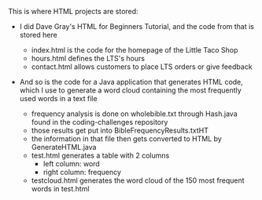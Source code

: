 This is where HTML projects are stored:

 * I did Dave Gray's HTML for Beginners Tutorial, and the code from that is stored here 
	* index.html is the code for the homepage of the Little Taco Shop
   * hours.html defines the LTS's hours
   * contact.html allows customers to place LTS orders or give feedback 

 * And so is the code for a Java application that generates HTML code, which I use to generate a word cloud containing the most frequently used words in a text file 
    * frequency analysis is done on wholebible.txt through Hash.java found in the coding-challenges repository
    * those results get put into BibleFrequencyResults.txtHT
    * the information in that file then gets converted to HTML by GenerateHTML.java
    * test.html generates a table with 2 columns
       * left column: word
        * right column: frequency 
    * testcloud.html generates the word cloud of the 150 most frequent words in test.html
